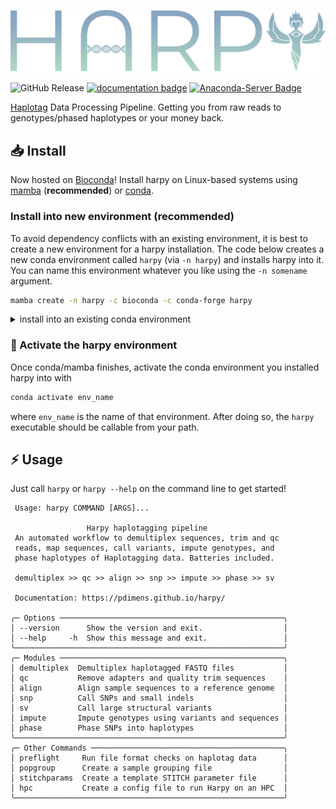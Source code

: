 [![logo](https://github.com/pdimens/harpy/blob/docs/static/logo_trans.png?raw=true)](https://pdimens.github.io/harpy)

![GitHub Release](https://img.shields.io/github/v/release/pdimens/harpy?style=for-the-badge)
[![documentation badge](https://img.shields.io/badge/read%20the-documentation-fbab3a?style=for-the-badge&logo=Read%20The%20Docs)](https://pdimens.github.io/harpy) 
[![Anaconda-Server Badge](https://img.shields.io/conda/dn/bioconda/harpy.svg?style=for-the-badge)](https://anaconda.org/bioconda/harpy)

[Haplotag](https://doi.org/10.1073/pnas.2015005118) Data Processing Pipeline. Getting you from raw reads to genotypes/phased haplotypes or your money back.


## 📥 Install 
Now hosted on [Bioconda](https://anaconda.org/bioconda/harpy)! Install harpy on Linux-based systems using [mamba](https://mamba.readthedocs.io/en/latest/micromamba-installation.html#umamba-install) (**recommended**) or [conda](https://mamba.readthedocs.io/en/latest/installation.html).

### Install into new environment (recommended)
To avoid dependency conflicts with an existing environment, it is best to create a new environment for a harpy installation. The code below creates a new conda environment called `harpy` (via `-n harpy`) and installs harpy into it. You can name this environment whatever you like using the `-n somename` argument. 
```bash
mamba create -n harpy -c bioconda -c conda-forge harpy
```

<details>
  <summary>install into an existing conda environment</summary>
 
### Install into existing environment
If you wish to install harpy and its dependencies into an existing environment, activate that environment (`conda activate env_name`) and execute this installation code:
```bash
mamba install -c bioconda -c conda-forge harpy
```
</details>

### 🌟 Activate the harpy environment
Once conda/mamba finishes, activate the conda environment you installed harpy into with
```bash
conda activate env_name
```
where `env_name` is the name of that environment. After doing so, the `harpy` executable should be callable from your path.


## ⚡ Usage
Just call `harpy` or `harpy --help` on the command line to get started!

```                                                                 
 Usage: harpy COMMAND [ARGS]...                                
                                                               
                 Harpy haplotagging pipeline                  
 An automated workflow to demultiplex sequences, trim and qc  
 reads, map sequences, call variants, impute genotypes, and   
 phase haplotypes of Haplotagging data. Batteries included.   
                                                              
 demultiplex >> qc >> align >> snp >> impute >> phase >> sv        
                                                              
 Documentation: https://pdimens.github.io/harpy/              
                                                              
╭─ Options ──────────────────────────────────────────────────╮
│ --version      Show the version and exit.                  │
│ --help     -h  Show this message and exit.                 │
╰────────────────────────────────────────────────────────────╯
╭─ Modules ──────────────────────────────────────────────────╮
│ demultiplex  Demultiplex haplotagged FASTQ files           │
│ qc           Remove adapters and quality trim sequences    │
│ align        Align sample sequences to a reference genome  │
│ snp          Call SNPs and small indels                    │
│ sv           Call large structural variants                │
│ impute       Impute genotypes using variants and sequences │
│ phase        Phase SNPs into haplotypes                    │
╰────────────────────────────────────────────────────────────╯
╭─ Other Commands ───────────────────────────────────────────╮
│ preflight     Run file format checks on haplotag data      │
│ popgroup      Create a sample grouping file                │
│ stitchparams  Create a template STITCH parameter file      │
│ hpc           Create a config file to run Harpy on an HPC  │
╰────────────────────────────────────────────────────────────╯
```
